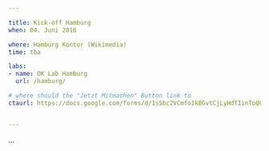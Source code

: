 ```yaml
---

title: Kick-off Hamburg
when: 04. Juni 2016

where: Hamburg Kontor (Wikimedia)
time: tba

labs:
- name: OK Lab Hamburg
  url: /hamburg/

# where should the "Jetzt Mitmachen" Button link to
ctaurl: https://docs.google.com/forms/d/1s5bc2VCmfo1kBGvtCjLyHdTIinToQ08G3W8QSoXZ3iI/viewform


---
```


...